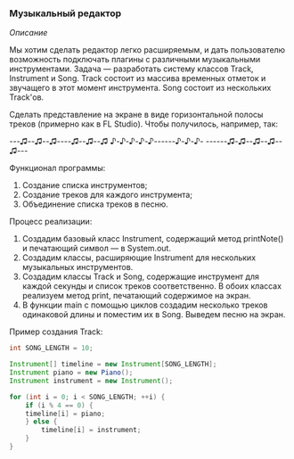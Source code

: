 ### Музыкальный редактор
*Описание*

Мы хотим сделать редактор легко расширяемым, и дать пользователю возможность подключать плагины с различными 
музыкальными инструментами. Задача — разработать систему классов Track, 
Instrument и Song. Track состоит из массива временных отметок и звучащего в этот момент инструмента. Song состоит из 
нескольких Track'ов.

Сделать представление на экране в виде горизонтальной полосы треков (примерно как в FL Studio). Чтобы получилось, 
например, так:

---♫--♫--♫----♫--♫--♫
♪-♪-♪-♪-♪------♪-♪-♪-
------♫-♫--♫--♫--♫---

Функционал программы:

1. Создание списка инструментов;
2. Создание треков для каждого инструмента;
3. Объединение списка треков в песню.

Процесс реализации:
1. Создадим базовый класс Instrument, содержащий метод printNote() и печатающий символ — в System.out.
2. Создадим классы, расширяющие Instrument для нескольких музыкальных инструментов.
3. Создадим классы Track и Song, содержащие инструмент для каждой секунды и список треков соответственно. В обоих 
   классах реализуем метод print, печатающий содержимое на экран.
4. В функции main с помощью циклов создадим несколько треков одинаковой длины и поместим их в Song. Выведем песню на экран.

Пример создания Track:
```java
int SONG_LENGTH = 10;

Instrument[] timeline = new Instrument[SONG_LENGTH];
Instrument piano = new Piano();
Instrument instrument = new Instrument();

for (int i = 0; i < SONG_LENGTH; ++i) {
    if (i % 4 == 0) {
    timeline[i] = piano;
    } else {
        timeline[i] = instrument;
    }
}
```